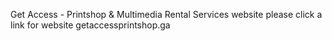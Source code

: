 Get Access - Printshop & Multimedia Rental Services website please click a link for website getaccessprintshop.ga
